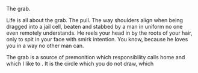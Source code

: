 The grab.

Life is all about the grab. The pull. The way shoulders align when being dragged into a jail cell, beaten and stabbed by a man in uniform no one even remotely understands. He reels your head in by the roots of your hair, only to spit in your face with smirk intention. You know, because he loves you in a way no other man can.

The grab is a source of premonition which responsibility calls home and which I like to . It is the circle which you do not draw, which


